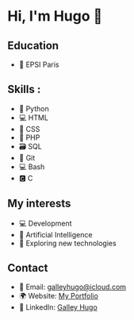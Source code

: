 # Hi, I'm Hugo 👋

## Education 
- 🏫 EPSI Paris

## Skills :
- 🐍 Python
- 💻 HTML
- 🎨 CSS
- 💼 PHP
- 🗃 SQL
- 🐙 Git
- 💻 Bash
- 🅲 C

## My interests
- 💻 Development
- 🤖 Artificial Intelligence
- 🚀 Exploring new technologies

## Contact
- 📧 Email: galleyhugo@icloud.com
- 🌍 Website: [My Portfolio](http://hugogalley.alwaysdata.net)
-  💼 LinkedIn: [Galley Hugo](https://www.linkedin.com/in/hugo-galley-a88198304/)
